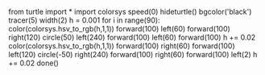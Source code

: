 from turtle import *
import colorsys
speed(0)
hideturtle()
bgcolor('black')
tracer(5)
width(2)
h = 0.001
for i in range(90):
    color(colorsys.hsv_to_rgb(h,1,1))
    forward(100)
    left(60)
    forward(100)
    right(120)
    circle(50)
    left(240)
    forward(100)
    left(60)
    forward(100)
    h += 0.02
    color(colorsys.hsv_to_rgb(h,1,1))
    forward(100)
    right(60)
    forward(100)
    left(120)
    circle(-50)
    right(240)
    forward(100)
    right(60)
    forward(100)
    left(2)
    h += 0.02
done()

<!---
valdezie/valdezie is a ✨ special ✨ repository because its `README.md` (this file) appears on your GitHub profile.
You can click the Preview link to take a look at your changes.
--->
